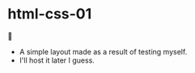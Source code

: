 # html-css-01

🙈
- A simple layout made as a result of testing myself.
- I'll host it later I guess.
